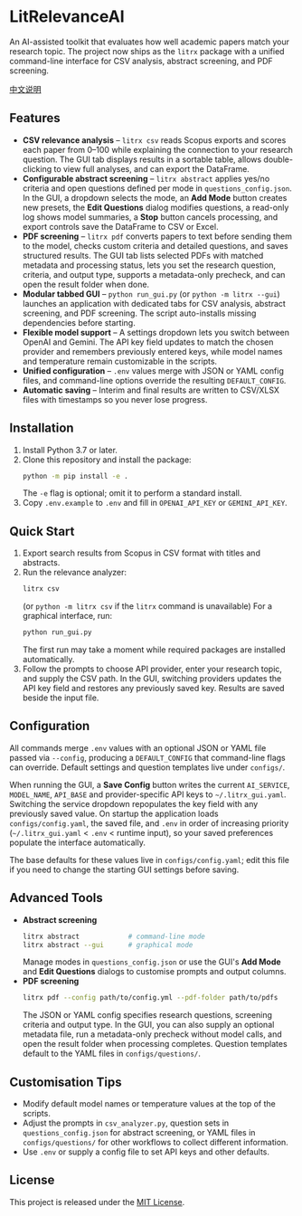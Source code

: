 # LitRelevanceAI

An AI-assisted toolkit that evaluates how well academic papers match your research topic. The project now ships as the `litrx` package with a unified command-line interface for CSV analysis, abstract screening, and PDF screening.

[中文说明](Chinese_README.md)

## Features

- **CSV relevance analysis** – `litrx csv` reads Scopus exports and scores each paper from 0–100 while explaining the connection to your research question. The GUI tab displays results in a sortable table, allows double-clicking to view full analyses, and can export the DataFrame.
- **Configurable abstract screening** – `litrx abstract` applies yes/no criteria and open questions defined per mode in `questions_config.json`. In the GUI, a dropdown selects the mode, an **Add Mode** button creates new presets, the **Edit Questions** dialog modifies questions, a read-only log shows model summaries, a **Stop** button cancels processing, and export controls save the DataFrame to CSV or Excel.
- **PDF screening** – `litrx pdf` converts papers to text before sending them to the model, checks custom criteria and detailed questions, and saves structured results. The GUI tab lists selected PDFs with matched metadata and processing status, lets you set the research question, criteria, and output type, supports a metadata-only precheck, and can open the result folder when done.
- **Modular tabbed GUI** – `python run_gui.py` (or `python -m litrx --gui`) launches an application with dedicated tabs for CSV analysis, abstract screening, and PDF screening. The script auto-installs missing dependencies before starting.
- **Flexible model support** – A settings dropdown lets you switch between OpenAI and Gemini. The API key field updates to match the chosen provider and remembers previously entered keys, while model names and temperature remain customizable in the scripts.
- **Unified configuration** – `.env` values merge with JSON or YAML config files, and command-line options override the resulting `DEFAULT_CONFIG`.
- **Automatic saving** – Interim and final results are written to CSV/XLSX files with timestamps so you never lose progress.

## Installation

1. Install Python 3.7 or later.
2. Clone this repository and install the package:
   ```bash
   python -m pip install -e .
   ```
   The `-e` flag is optional; omit it to perform a standard install.
3. Copy `.env.example` to `.env` and fill in `OPENAI_API_KEY` or `GEMINI_API_KEY`.

## Quick Start

1. Export search results from Scopus in CSV format with titles and abstracts.
2. Run the relevance analyzer:
   ```bash
   litrx csv
   ```
   (or `python -m litrx csv` if the `litrx` command is unavailable)
   For a graphical interface, run:
   ```bash
   python run_gui.py
   ```
   The first run may take a moment while required packages are installed automatically.
3. Follow the prompts to choose API provider, enter your research topic, and supply the CSV path. In the GUI, switching providers updates the API key field and restores any previously saved key. Results are saved beside the input file.

## Configuration

All commands merge `.env` values with an optional JSON or YAML file passed via `--config`, producing a `DEFAULT_CONFIG` that command-line flags can override. Default settings and question templates live under `configs/`.

When running the GUI, a **Save Config** button writes the current `AI_SERVICE`, `MODEL_NAME`, `API_BASE` and provider-specific API keys to `~/.litrx_gui.yaml`. Switching the service dropdown repopulates the key field with any previously saved value. On startup the application loads `configs/config.yaml`, the saved file, and `.env` in order of increasing priority (`~/.litrx_gui.yaml` < `.env` < runtime input), so your saved preferences populate the interface automatically.

The base defaults for these values live in `configs/config.yaml`; edit this file if you need to change the starting GUI settings before saving.

## Advanced Tools

- **Abstract screening**
  ```bash
  litrx abstract            # command-line mode
  litrx abstract --gui      # graphical mode
  ```
  Manage modes in `questions_config.json` or use the GUI's **Add Mode** and **Edit Questions** dialogs to customise prompts and output columns.
- **PDF screening**
  ```bash
  litrx pdf --config path/to/config.yml --pdf-folder path/to/pdfs
  ```
  The JSON or YAML config specifies research questions, screening criteria and output type. In the GUI, you can also supply an optional metadata file, run a metadata-only precheck without model calls, and open the result folder when processing completes. Question templates default to the YAML files in `configs/questions/`.

## Customisation Tips

- Modify default model names or temperature values at the top of the scripts.
- Adjust the prompts in `csv_analyzer.py`, question sets in `questions_config.json` for abstract screening, or YAML files in `configs/questions/` for other workflows to collect different information.
- Use `.env` or supply a config file to set API keys and other defaults.

## License

This project is released under the [MIT License](LICENSE).
